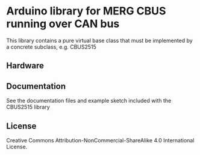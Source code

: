
# Arduino library for MERG CBUS running over CAN bus

This library contains a pure virtual base class that must be implemented by a concrete subclass, e.g. CBUS2515

## Hardware

## Documentation

See the documentation files and example sketch included with the CBUS2515 library

## License

Creative Commons Attribution-NonCommercial-ShareAlike 4.0 International License.
